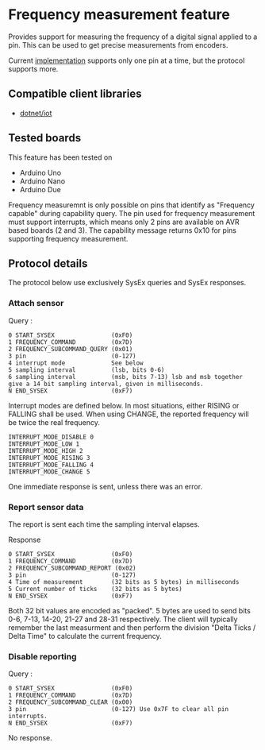 # Frequency measurement feature

Provides support for measuring the frequency of a digital signal applied to a pin. This can be used to get precise measurements from encoders.

Current [implementation](https://github.com/firmata/ConfigurableFirmata/src/Frequency.cpp) supports only one pin at a time, but the protocol supports more.

## Compatible client libraries

- [dotnet/iot](https://github.com/dotnet/iot)

## Tested boards

This feature has been tested on
 * Arduino Uno
 * Arduino Nano
 * Arduino Due

Frequency measuremnt is only possible on pins that identify as "Frequency capable" during capability query. The pin used for frequency measurement must support interrupts, which means only 2 pins are available on AVR based boards (2 and 3). The capability message returns 0x10 for pins supporting frequency measurement.

## Protocol details

The protocol below use exclusively SysEx queries and SysEx responses.

### Attach sensor

Query :
```
0 START_SYSEX                (0xF0)
1 FREQUENCY_COMMAND          (0x7D)
2 FREQUENCY_SUBCOMMAND_QUERY (0x01)
3 pin                        (0-127)
4 interrupt mode             See below
5 sampling interval          (lsb, bits 0-6)
6 sampling interval          (msb, bits 7-13) lsb and msb together give a 14 bit sampling interval, given in milliseconds.
N END_SYSEX                  (0xF7)
```

Interrupt modes are defined below. In most situations, either RISING or FALLING shall be used. When using CHANGE, the reported frequency will be twice the real frequency.
```
INTERRUPT_MODE_DISABLE 0
INTERRUPT_MODE_LOW 1
INTERRUPT_MODE_HIGH 2
INTERRUPT_MODE_RISING 3
INTERRUPT_MODE_FALLING 4
INTERRUPT_MODE_CHANGE 5
```

One immediate response is sent, unless there was an error.

### Report sensor data
The report is sent each time the sampling interval elapses.

Response 
```
0 START_SYSEX                (0xF0)
1 FREQUENCY_COMMAND          (0x7D)
2 FREQUENCY_SUBCOMMAND_REPORT (0x02)
3 pin                        (0-127)
4 Time of measurement        (32 bits as 5 bytes) in milliseconds
5 Current number of ticks    (32 bits as 5 bytes)
N END_SYSEX                  (0xF7)
```

Both 32 bit values are encoded as "packed". 5 bytes are used to send bits 0-6, 7-13, 14-20, 21-27 and 28-31 respectively. The client will typically remember the last measurment and then perform the division "Delta Ticks / Delta Time" to calculate the current frequency.

### Disable reporting
Query :
```
0 START_SYSEX                (0xF0)
1 FREQUENCY_COMMAND          (0x7D)
2 FREQUENCY_SUBCOMMAND_CLEAR (0x00)
3 pin                        (0-127) Use 0x7F to clear all pin interrupts.
N END_SYSEX                  (0xF7)
```

No response.

